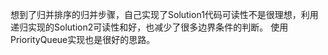 想到了归并排序的归并步骤，自己实现了Solution1代码可读性不是很理想，利用递归实现的Solution2可读性和好，也减少了很多边界条件的判断。
使用PriorityQueue实现也是很好的思路。
